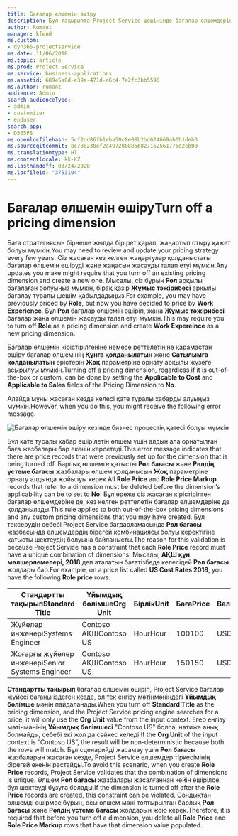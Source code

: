 ```yaml
---
title: Бағалар өлшемін өшіру
description: Бұл тақырыпта Project Service шешімінде бағалар өлшемдерін орнату жолы көрсетілген.
author: Rumant
manager: kfend
ms.custom:
- dyn365-projectservice
ms.date: 11/06/2018
ms.topic: article
ms.prod: Project Service
ms.service: business-applications
ms.assetid: 689e5a8d-e39a-471d-a6c4-7e2fc3bb5590
ms.author: rumant
audience: Admin
search.audienceType:
- admin
- customizer
- enduser
search.app:
- D365PS
ms.openlocfilehash: 5cf2cd86fb1eba50c8e08b2bd624669ab0b1deb3
ms.sourcegitcommit: 8c786230ef2a497280885b827162561776e2eb00
ms.translationtype: HT
ms.contentlocale: kk-KZ
ms.lasthandoff: 03/24/2020
ms.locfileid: "3753104"
---
```

# <a name="turn-off-a-pricing-dimension"></a><span data-ttu-id="ccfb8-103">Бағалар өлшемін өшіру</span><span class="sxs-lookup"><span data-stu-id="ccfb8-103">Turn off a pricing dimension</span></span>

<span data-ttu-id="ccfb8-104">Баға стратегиясын бірнеше жылда бір рет қарап, жаңартып отыру қажет болуы мүмкін.</span><span class="sxs-lookup"><span data-stu-id="ccfb8-104">You may need to review and update your pricing strategy every few years.</span></span> <span data-ttu-id="ccfb8-105">Сіз жасаған кез келген жаңартулар қолданыстағы бағалар өлшемін өшіруді және жаңасын жасауды талап етуі мүмкін.</span><span class="sxs-lookup"><span data-stu-id="ccfb8-105">Any updates you make might require that you turn off an existing pricing dimension and create a new one.</span></span> <span data-ttu-id="ccfb8-106">Мысалы, сіз бұрын **Рөл** арқылы бағалаған болуыңыз мүмкін, бірақ қазір **Жұмыс тәжірибесі** арқылы бағалау туралы шешім қабылдадыңыз.</span><span class="sxs-lookup"><span data-stu-id="ccfb8-106">For example, you may have previously priced by **Role**, but now you have decided to price by **Work Experience**.</span></span> <span data-ttu-id="ccfb8-107">Бұл **Рөл** бағалар өлшемін өшіріп, жаңа **Жұмыс тәжірибесі** бағалар жаңа өлшемін жасауды талап етуі мүмкін.</span><span class="sxs-lookup"><span data-stu-id="ccfb8-107">This may require you to turn off **Role** as a pricing dimension and create **Work Expereince** as a new pricing dimension.</span></span> 

<span data-ttu-id="ccfb8-108">Бағалар өлшемін кірістірілгеніне немесе реттелетініне қарамастан өшіру бағалар өлшемінің **Құнға қолданылатын** және **Сатылымға қолданылатын** өрістерін **Жоқ** параметріне орнату арқылы жүзеге асырылуы мүмкін.</span><span class="sxs-lookup"><span data-stu-id="ccfb8-108">Turning off a pricing dimension, regardless if it is out-of-the-box or custom, can be done by setting the **Applicable to Cost** and **Applicable to Sales** fields of the Pricing Dimension to **No**.</span></span>

<span data-ttu-id="ccfb8-109">Алайда мұны жасаған кезде келесі қате туралы хабарды алуыңыз мүмкін.</span><span class="sxs-lookup"><span data-stu-id="ccfb8-109">However, when you do this, you might receive the following error message.</span></span>

![Бағалар өлшемін өшіру кезінде бизнес процестің қатесі болуы мүмкін](media/Business-Process-Error.png)


<span data-ttu-id="ccfb8-111">Бұл қате туралы хабар өшірілетін өлшем үшін алдын ала орнатылған баға жазбалары бар екенін көрсетеді.</span><span class="sxs-lookup"><span data-stu-id="ccfb8-111">This error message indicates that there are price records that were previously set up for the dimension that is being turned off.</span></span> <span data-ttu-id="ccfb8-112">Барлық өлшемге қатысты **Рөл бағасы** және **Рөлдің үстеме бағасы** жазбалары өлшем қолданысын **Жоқ** параметріне орнату алдында жойылуы керек.</span><span class="sxs-lookup"><span data-stu-id="ccfb8-112">All **Role Price** and **Role Price Markup** records that refer to a dimension must be deleted before the dimension’s applicability can be to set to **No**.</span></span> <span data-ttu-id="ccfb8-113">Бұл ереже сіз жасаған кірістірілген бағалар өлшемдеріне де, кез келген реттелетін бағалар өлшемдеріне де қолданылады.</span><span class="sxs-lookup"><span data-stu-id="ccfb8-113">This rule applies to both out-of-the-box pricing dimensions and any custom pricing dimensions that you may have created.</span></span> <span data-ttu-id="ccfb8-114">Бұл тексерудің себебі Project Service бағдарламасында **Рөл бағасы** жазбасында өлшемдердің бірегей комбинациясы болуы керектігіне қатысты шектеудің болуына байланысты.</span><span class="sxs-lookup"><span data-stu-id="ccfb8-114">The reason for this validation is because Project Service has a constraint that each **Role Price** record must have a unique combination of dimensions.</span></span> <span data-ttu-id="ccfb8-115">Мысалы, **АҚШ құн мөлшерлемелері, 2018** деп аталатын бағатізбеде келесідей **Рөл бағасы** жолдары бар.</span><span class="sxs-lookup"><span data-stu-id="ccfb8-115">For example, on a price list called **US Cost Rates 2018**, you have the following **Role price** rows.</span></span> 

| <span data-ttu-id="ccfb8-116">Стандартты тақырып</span><span class="sxs-lookup"><span data-stu-id="ccfb8-116">Standard Title</span></span>         | <span data-ttu-id="ccfb8-117">Ұйымдық бөлімше</span><span class="sxs-lookup"><span data-stu-id="ccfb8-117">Org Unit</span></span>    |<span data-ttu-id="ccfb8-118">Бірлік</span><span class="sxs-lookup"><span data-stu-id="ccfb8-118">Unit</span></span>   |<span data-ttu-id="ccfb8-119">Баға</span><span class="sxs-lookup"><span data-stu-id="ccfb8-119">Price</span></span>  |<span data-ttu-id="ccfb8-120">Валюта</span><span class="sxs-lookup"><span data-stu-id="ccfb8-120">Currency</span></span>  |
| -----------------------|-------------|-------|-------|----------|
| <span data-ttu-id="ccfb8-121">Жүйелер инженері</span><span class="sxs-lookup"><span data-stu-id="ccfb8-121">Systems Engineer</span></span>|<span data-ttu-id="ccfb8-122">Contoso АҚШ</span><span class="sxs-lookup"><span data-stu-id="ccfb8-122">Contoso US</span></span>|<span data-ttu-id="ccfb8-123">Hour</span><span class="sxs-lookup"><span data-stu-id="ccfb8-123">Hour</span></span>| <span data-ttu-id="ccfb8-124">100</span><span class="sxs-lookup"><span data-stu-id="ccfb8-124">100</span></span>|<span data-ttu-id="ccfb8-125">USD</span><span class="sxs-lookup"><span data-stu-id="ccfb8-125">USD</span></span>|
| <span data-ttu-id="ccfb8-126">Жоғарғы жүйелер инженері</span><span class="sxs-lookup"><span data-stu-id="ccfb8-126">Senior Systems Engineer</span></span>|<span data-ttu-id="ccfb8-127">Contoso АҚШ</span><span class="sxs-lookup"><span data-stu-id="ccfb8-127">Contoso US</span></span>|<span data-ttu-id="ccfb8-128">Hour</span><span class="sxs-lookup"><span data-stu-id="ccfb8-128">Hour</span></span>| <span data-ttu-id="ccfb8-129">150</span><span class="sxs-lookup"><span data-stu-id="ccfb8-129">150</span></span>| <span data-ttu-id="ccfb8-130">USD</span><span class="sxs-lookup"><span data-stu-id="ccfb8-130">USD</span></span>|


<span data-ttu-id="ccfb8-131">**Стандартты тақырып** бағалар өлшемін өшіріп, Project Service бағалар жүйесі бағаны іздеген кезде, ол тек енгізу мәтінмәніндегі **Ұйымдық бөлімше** мәнін пайдаланады.</span><span class="sxs-lookup"><span data-stu-id="ccfb8-131">When you turn off **Standard Title** as the pricing dimension, and the Project Service pricing engine searches for a price, it will only use the **Org Unit** value from the input context.</span></span> <span data-ttu-id="ccfb8-132">Егер енгізу мәтінмәнінің **Ұйымдық бөлімшесі** "Contoso US" болса, нәтиже анық болмайды, себебі екі жол да сәйкес келеді.</span><span class="sxs-lookup"><span data-stu-id="ccfb8-132">If the **Org Unit** of the input context is “Contoso US”, the result will be non-deterministic because both the rows will match.</span></span> <span data-ttu-id="ccfb8-133">Бұл сценарийді жасамау үшін **Рөл бағасы** жазбаларын жасаған кезде, Project Service өлшемдер тіркесімінің бірегей екенін растайды.</span><span class="sxs-lookup"><span data-stu-id="ccfb8-133">To avoid this scenario, when you create **Role Price** records, Project Service validates that the combination of dimensions is unique.</span></span> <span data-ttu-id="ccfb8-134">Өлшем **Рөл бағасы** жазбалары жасалғаннан кейін өшірілсе, бұл шектеуді бұзуға болады.</span><span class="sxs-lookup"><span data-stu-id="ccfb8-134">If the dimension is turned off after the **Role Price** records are created, this constraint can be violated.</span></span> <span data-ttu-id="ccfb8-135">Сондықтан өлшемді өшірмес бұрын, осы өлшем мәні толтырылған барлық **Рөл бағасы** және **Рөлдің үстеме бағасы** жолдарын жою керек.</span><span class="sxs-lookup"><span data-stu-id="ccfb8-135">Therefore, it is required that before you turn off a dimension, you delete all **Role Price** and **Role Price Markup** rows that have that dimension value populated.</span></span>

